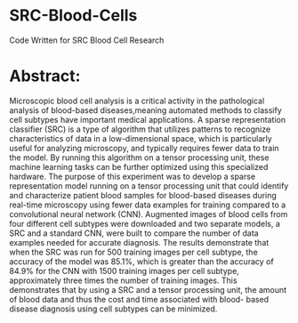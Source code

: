 # SRC-Blood-Cells
Code Written for SRC Blood Cell Research

# Abstract:

Microscopic blood cell analysis is a critical activity in the pathological analysis of blood-based diseases,meaning 
automated methods to classify cell subtypes have important medical applications. A sparse representation classifier (SRC) is a 
type of algorithm that utilizes patterns to recognize characteristics of data in a low-dimensional space, which is 
particularly useful for analyzing microscopy, and typically requires fewer data to train the model. By running this algorithm on a tensor 
processing unit, these machine learning tasks can be further optimized using this specialized hardware. The purpose of this experiment was to 
develop a sparse representation model running on a tensor processing unit that could identify and characterize 
patient blood samples for blood-based diseases during real-time microscopy using fewer data examples for training compared to a convolutional
neural network (CNN). Augmented images of blood cells from four different cell subtypes were downloaded and
two separate models, a SRC and a standard CNN, were built to compare the number of data examples needed for
accurate diagnosis. The results demonstrate that when the SRC was run for 500 training images per cell subtype,
the accuracy of the model was 85.1%, which is greater than the accuracy of 84.9% for the CNN with 1500 training
images per cell subtype, approximately three times the number of training images. This demonstrates that by using
a SRC and a tensor processing unit, the amount of blood data and thus the cost and time associated with blood-
based disease diagnosis using cell subtypes can be minimized.
